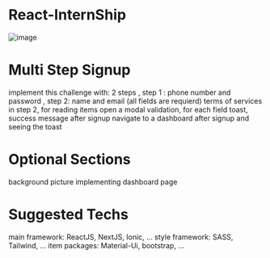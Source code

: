# React-InternShip

![image](https://user-images.githubusercontent.com/84842301/175878929-a0d427ca-6bfa-4ce9-9ba7-358397cacddb.png)
# Multi Step Signup
implement this challenge with:
2 steps , step 1 : phone number and password , step 2: name and email (all fields are requierd)
terms of services in step 2, for reading items open a modal
validation, for each field
toast, success message after signup
navigate to a dashboard after signup and seeing the toast
# Optional Sections
background picture
implementing dashboard page
# Suggested Techs
main framework: ReactJS, NextJS, Ionic, ...
style framework: SASS, Tailwind, ...
item packages: Material-Ui, bootstrap, ...
